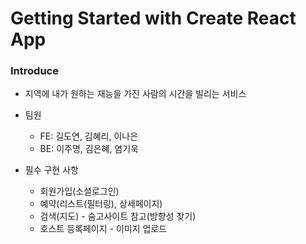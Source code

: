 # Getting Started with Create React App

### Introduce
- 지역에 내가 원하는 재능을 가진 사람의 시간을 빌리는 서비스

- 팀원
  - FE: 길도연, 김혜리, 이나은
  - BE: 이주명, 김은혜, 염기욱

- 필수 구현 사항
  - 회원가입(소셜로그인) 
  - 예약(리스트(필터링), 상세페이지) 
  - 검색(지도) - 숨고사이트 참고(방향성 찾기)
  - 호스트 등록페이지 - 이미지 업로드